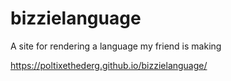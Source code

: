 # bizzielanguage
A site for rendering a language my friend is making

https://poltixethederg.github.io/bizzielanguage/
